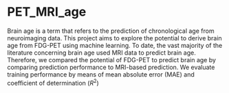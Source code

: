 # PET_MRI_age

Brain age is a term that refers to the prediction of chronological age from neuroimaging data. This project aims to explore the potential to derive brain age from FDG-PET using machine learning. To date, the vast majority of the literature concerning brain age used MRI data to predict brain age. Therefore, we compared the potential of FDG-PET to predict brain age by comparing prediction performance to MRI-based prediction. We evaluate training performance by means of mean absolute error (MAE) and coefficient of determination ($R^2$)
